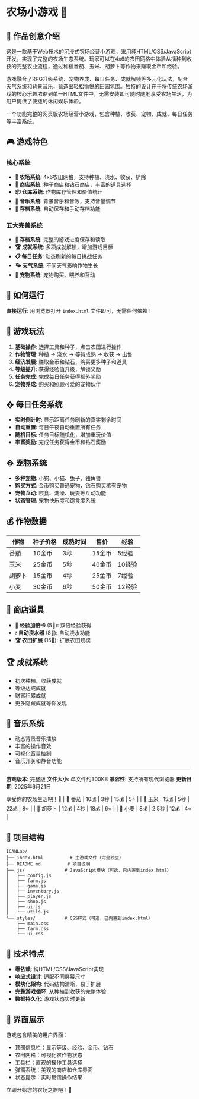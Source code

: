 # 农场小游戏 🌾

## 🎨 作品创意介绍

这是一款基于Web技术的沉浸式农场经营小游戏，采用纯HTML/CSS/JavaScript开发，实现了完整的农场生态系统。玩家可以在4x6的农田网格中体验从播种到收获的完整农业流程，通过种植番茄、玉米、胡萝卜等作物来赚取金币和经验。

游戏融合了RPG升级系统、宠物养成、每日任务、成就解锁等多元化玩法，配合天气系统和背景音乐，营造出轻松愉悦的田园氛围。独特的设计在于将传统农场游戏的核心乐趣浓缩到单一HTML文件中，无需安装即可随时随地享受农场生活，为用户提供了便捷的休闲娱乐体验。

一个功能完整的网页版农场经营小游戏，包含种植、收获、宠物、成就、每日任务等丰富系统。

## 🎮 游戏特色

### 核心系统
- **🌱 农场系统**: 4x6农田网格，支持种植、浇水、收获、铲除
- **🏪 商店系统**: 种子商店和钻石商店，丰富的道具选择
- **📦 仓库系统**: 作物库存管理和价值统计
- **🎵 音乐系统**: 背景音乐和音效，支持音量调节
- **💾 存档系统**: 自动保存和手动存档功能

### 五大完善系统
- **💾 存档系统**: 完整的游戏进度保存和读取
- **🏆 成就系统**: 多项成就解锁，增加游戏目标
- **📋 每日任务**: 动态刷新的每日挑战任务
- **🌤️ 天气系统**: 不同天气影响作物生长
- **🐾 宠物系统**: 宠物购买、喂养和互动

## 🚀 如何运行

**直接运行**: 用浏览器打开 `index.html` 文件即可，无需任何依赖！

## 🎯 游戏玩法

1. **基础操作**: 选择工具和种子，点击农田进行操作
2. **作物管理**: 种植 → 浇水 → 等待成熟 → 收获 → 出售
3. **经济发展**: 赚取金币和钻石，购买更多种子和道具
4. **等级提升**: 获得经验值升级，解锁奖励
5. **任务完成**: 完成每日任务获得额外奖励
6. **宠物养成**: 购买和照顾可爱的宠物伙伴

## � 每日任务系统

- **实时倒计时**: 显示距离任务刷新的真实剩余时间
- **自动重置**: 每日午夜自动重置所有任务
- **随机目标**: 任务目标随机化，增加重玩价值
- **丰富奖励**: 完成任务获得金币和钻石奖励

## � 宠物系统

- **多种宠物**: 小狗、小猫、兔子、独角兽
- **购买方式**: 金币购买普通宠物，钻石购买稀有宠物
- **宠物互动**: 喂食、洗澡、玩耍等互动功能
- **状态管理**: 宠物快乐度和饱食度系统

## 💰 作物数据

| 作物 | 种子价格 | 成熟时间 | 售价 | 经验 |
|------|---------|---------|------|------|
| 番茄 | 10金币 | 3秒 | 15金币 | 5经验 |
| 玉米 | 25金币 | 5秒 | 40金币 | 10经验 |
| 胡萝卜 | 15金币 | 4秒 | 25金币 | 7经验 |
| 小麦 | 30金币 | 6秒 | 50金币 | 12经验 |

## 🛒 商店道具

- **🚀 经验加倍卡** (5💎): 双倍经验获得
- **💧 自动浇水器** (8💎): 自动浇水功能
- **🏆 农田扩展** (15💎): 扩展农田规模

## 🏆 成就系统

- 初次种植、收获成就
- 等级达成成就
- 财富积累成就
- 更多隐藏成就等你发现

## 🎵 音乐系统

- 动态背景音乐播放
- 丰富的操作音效
- 可视化音量控制
- 音乐开关和静音功能

---

**游戏版本**: 完整版
**文件大小**: 单文件约300KB
**兼容性**: 支持所有现代浏览器
**更新日期**: 2025年6月21日

享受你的农场生活吧！🌻
| 🍅 番茄 | 10💰 | 3秒 | 15💰 | 5⭐ |
| 🌽 玉米 | 15💰 | 5秒 | 22💰 | 8⭐ |
| 🥕 胡萝卜 | 12💰 | 4秒 | 18💰 | 6⭐ |
| 🌾 小麦 | 8💰 | 2.5秒 | 12💰 | 4⭐ |

## 📁 项目结构

```
ICANLab/
├── index.html          # 主游戏文件（完全独立）
├── README.md          # 项目说明
├── js/               # JavaScript模块（可选，已内置到index.html）
│   ├── config.js
│   ├── farm.js
│   ├── game.js
│   ├── inventory.js
│   ├── player.js
│   ├── shop.js
│   ├── ui.js
│   └── utils.js
└── styles/           # CSS样式（可选，已内置到index.html）
    ├── main.css
    ├── farm.css
    └── ui.css
```

## 🌟 技术特点

- **零依赖**: 纯HTML/CSS/JavaScript实现
- **响应式设计**: 适配不同屏幕尺寸
- **模块化架构**: 代码结构清晰，易于扩展
- **完整游戏循环**: 从种植到收获的完整体验
- **数据持久化**: 游戏状态实时更新

## 🎨 界面展示

游戏包含精美的用户界面：
- 顶部信息栏：显示等级、经验、金币、钻石
- 农田网格：可视化农作物状态
- 工具栏：直观的操作工具选择
- 弹窗系统：美观的商店和仓库界面
- 状态提示：实时反馈操作结果

立即开始您的农场之旅吧！🚜
